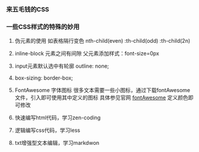 ### 来五毛钱的CSS

### 一些CSS样式的特殊的妙用
1. 伪元素的使用
	如表格隔行变色
		nth-child(even) :th-child(odd) :th-child(2n)
	
2. inline-block 元素之间有间隙
		父元素添加样式：font-size=0px
	
3. input元素默认选中有轮廓
		outline: none;
		
4. box-sizing: border-box; 

5. FontAwesome  字体图标
		很多文本需要一些小图标，通过下载fontAwesome文件，引入即可使用其中定义的图标
		具体参见官网 [fontAwesome](https://www.thinkcmf.com/font/font_awesome/icons.html)
		定义颜色即可修改

6. 快速编写html代码，学习zen-coding
	
7. 逻辑编写css代码，学习less
	
8. txt增强型文本编辑，学习markdwon